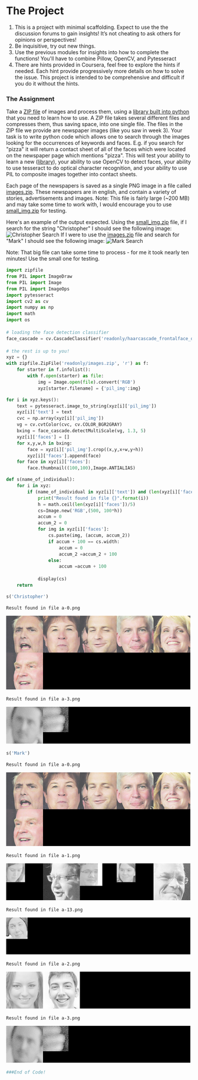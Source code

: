 # The Project #
1. This is a project with minimal scaffolding. Expect to use the the discussion forums to gain insights! It’s not cheating to ask others for opinions or perspectives!
2. Be inquisitive, try out new things.
3. Use the previous modules for insights into how to complete the functions! You'll have to combine Pillow, OpenCV, and Pytesseract
4. There are hints provided in Coursera, feel free to explore the hints if needed. Each hint provide progressively more details on how to solve the issue. This project is intended to be comprehensive and difficult if you do it without the hints.

### The Assignment ###
Take a [ZIP file](https://en.wikipedia.org/wiki/Zip_(file_format)) of images and process them, using a [library built into python](https://docs.python.org/3/library/zipfile.html) that you need to learn how to use. A ZIP file takes several different files and compresses them, thus saving space, into one single file. The files in the ZIP file we provide are newspaper images (like you saw in week 3). Your task is to write python code which allows one to search through the images looking for the occurrences of keywords and faces. E.g. if you search for "pizza" it will return a contact sheet of all of the faces which were located on the newspaper page which mentions "pizza". This will test your ability to learn a new ([library](https://docs.python.org/3/library/zipfile.html)), your ability to use OpenCV to detect faces, your ability to use tesseract to do optical character recognition, and your ability to use PIL to composite images together into contact sheets.

Each page of the newspapers is saved as a single PNG image in a file called [images.zip](./readonly/images.zip). These newspapers are in english, and contain a variety of stories, advertisements and images. Note: This file is fairly large (~200 MB) and may take some time to work with, I would encourage you to use [small_img.zip](./readonly/small_img.zip) for testing.

Here's an example of the output expected. Using the [small_img.zip](./readonly/small_img.zip) file, if I search for the string "Christopher" I should see the following image:
![Christopher Search](./readonly/small_project.png)
If I were to use the [images.zip](./readonly/images.zip) file and search for "Mark" I should see the following image:
![Mark Search](./readonly/large_project.png)

Note: That big file can take some time to process - for me it took nearly ten minutes! Use the small one for testing.


```python
import zipfile
from PIL import ImageDraw
from PIL import Image
from PIL import ImageOps
import pytesseract
import cv2 as cv
import numpy as np
import math
import os

# loading the face detection classifier
face_cascade = cv.CascadeClassifier('readonly/haarcascade_frontalface_default.xml')

# the rest is up to you!
xyz = {}
with zipfile.ZipFile('readonly/images.zip', 'r') as f:
    for starter in f.infolist():
        with f.open(starter) as file:
            img = Image.open(file).convert('RGB')
            xyz[starter.filename] = {'pil_img':img}
```


```python
for i in xyz.keys():
    text = pytesseract.image_to_string(xyz[i]['pil_img'])
    xyz[i]['text'] = text    
    cvc = np.array(xyz[i]['pil_img']) 
    vg = cv.cvtColor(cvc, cv.COLOR_BGR2GRAY)
    bxing = face_cascade.detectMultiScale(vg, 1.3, 5)
    xyz[i]['faces'] = []
    for x,y,w,h in bxing:
        face = xyz[i]['pil_img'].crop((x,y,x+w,y+h))
        xyz[i]['faces'].append(face)
    for face in xyz[i]['faces']:
        face.thumbnail((100,100),Image.ANTIALIAS)
```


```python
def s(name_of_individual):
    for i in xyz:
        if (name_of_individual in xyz[i]['text']) and (len(xyz[i]['faces']) != 0):
            print("Result found in file {}".format(i))
            h = math.ceil(len(xyz[i]['faces'])/5)
            cs=Image.new('RGB',(500, 100*h))
            accum = 0
            accum_2 = 0
            for img in xyz[i]['faces']:
                cs.paste(img, (accum, accum_2))
                if accum + 100 == cs.width:
                    accum = 0
                    accum_2 =accum_2 + 100
                else:
                    accum =accum + 100
                        
            display(cs)
    return
```


```python
s('Christopher')
```

    Result found in file a-0.png



    
![png](./Untitled_4_1.png)
    


    Result found in file a-3.png



    
![png](./Untitled_4_3.png)
    



```python
s('Mark')
```

    Result found in file a-0.png



    
![png](./Untitled_5_1.png)
    


    Result found in file a-1.png



    
![png](./Untitled_5_3.png)
    


    Result found in file a-13.png



    
![png](./Untitled_5_5.png)
    


    Result found in file a-2.png



    
![png](./Untitled_5_7.png)
    


    Result found in file a-3.png



    
![png](./Untitled_5_9.png)
    



```python
###End of Code!
```
